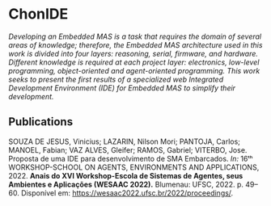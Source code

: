 # ChonIDE
_Developing an Embedded MAS is a task that requires the domain of several areas of knowledge; therefore, the Embedded MAS architecture used in this work is divided into four layers: reasoning, serial, firmware, and hardware. Different knowledge is required at each project layer: electronics, low-level programming, object-oriented and agent-oriented programming. This work seeks to present the first results of a specialized web Integrated Development Environment (IDE) for Embedded MAS to simplify their development._


## Publications
SOUZA DE JESUS, Vinicius; LAZARIN, Nilson Mori; PANTOJA, Carlos; MANOEL, Fabian; VAZ ALVES, Gleifer; RAMOS, Gabriel; VITERBO, Jose. Proposta de uma IDE para desenvolvimento de SMA Embarcados. _In:_ 16ᵗʰ WORKSHOP-SCHOOL ON AGENTS, ENVIRONMENTS AND APPLICATIONS, 2022. __Anais do XVI Workshop-Escola de Sistemas de Agentes, seus Ambientes e Aplicações (WESAAC 2022).__ Blumenau: UFSC, 2022. p. 49–60. Disponível em: https://wesaac2022.ufsc.br/2022/proceedings/.
